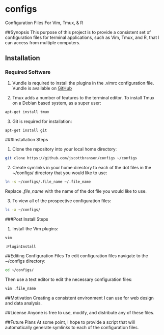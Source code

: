 # configs
Configuration Files For Vim, Tmux, &amp; R

##Synopsis
This purpose of this project is to provide a consistent set of configuration
files for terminal applications, such as Vim, Tmux, and R, that I can access from
multiple computers.

## Installation
### Required Software
1. Vundle is required to install the plugins in the .vimrc configuration file.
Vundle is available on [GitHub](https://github.com/VundleVim/Vundle.vim)

2. Tmux adds a number of features to the terminal editor. To install Tmux on a Debian based system, as a super user:
```bash
apt-get install tmux
```

3. Git is required for installation:
```bash
apt-get install git
```

###Installation Steps
1. Clone the repository into your local home directory:
```bash
git clone https://github.com/jscottbranson/configs ~/configs
```

2. Create symlinks in your home directory to each of the dot files in the ~/configs/ directory that you would like to use:
```bash
ln -s ~/configs/.file_name ~/.file_name
```
Replace *.file_name* with the name of the dot file you would like to use.

3. To view all of the prospective configuration files:
```bash
ls -a ~/configs/
```

###Post Install Steps
1. Install the Vim plugins:
```bash
vim
```

```vim
:PluginInstall
```

##Editing Configuration Files
To edit configuration files navigate to the ~/configs directory:
```bash
cd ~/configs/
```

Then use a text editor to edit the necessary configuration files:
```bash
vim .file_name
```

##Motivation
Creating a consistent environment I can use for web design and data analysis.

##License
Anyone is free to use, modify, and distribute any of these files.

##Future Plans
At some point, I
hope to provide a script that will automatically generate symlinks to each of
the configuration files.
